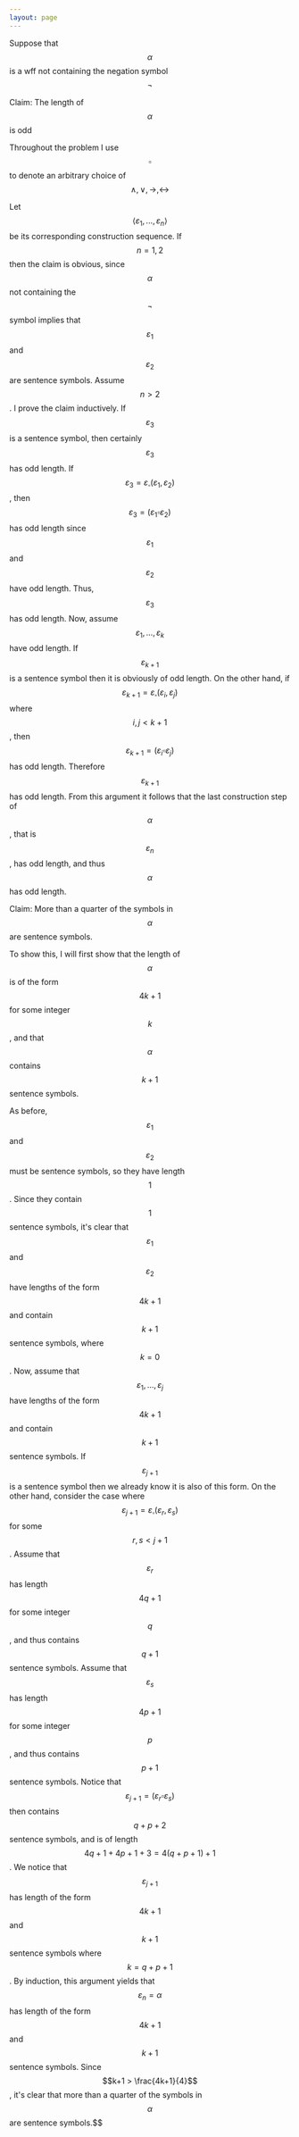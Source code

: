 ```yaml
---
layout: page
---
```


Suppose that $$\alpha$$ is a wff not containing the negation symbol $$\lnot$$ 

Claim: The length of $$\alpha$$ is odd

Throughout the problem I use $$\square$$ to denote an arbitrary choice of $$\land,\lor,\to,\leftrightarrow$$ 

Let $$\langle \varepsilon_1,\ldots,\varepsilon_n\rangle$$ be its corresponding construction sequence. If $$n=1,2$$ then the claim is obvious, since $$\alpha$$ not containing the $$\lnot$$ symbol implies that $$\varepsilon_1$$ and $$\varepsilon_2$$ are sentence symbols. Assume $$n > 2$$. I prove the claim inductively. If $$\varepsilon_3$$ is a sentence symbol, then certainly $$\varepsilon_3$$ has odd length. If $$\varepsilon_3 = \varepsilon_\square(\varepsilon_1,\varepsilon_2)$$, then $$\varepsilon_3 = (\varepsilon_1\square\varepsilon_2)$$ has odd length since $$\varepsilon_1$$ and $$\varepsilon_2$$ have odd length. Thus, $$\varepsilon_3$$ has odd length. Now, assume $$\varepsilon_1,\ldots,\varepsilon_k$$ have odd length. If $$\varepsilon_{k+1}$$ is a sentence symbol then it is obviously of odd length. On the other hand, if $$\varepsilon_{k+1} = \varepsilon_\square(\varepsilon_i,\varepsilon_j)$$ where $$i,j < k+1$$, then $$\varepsilon_{k+1} = (\varepsilon_i\square\varepsilon_j)$$ has odd length. Therefore $$\varepsilon_{k+1}$$ has odd length. From this argument it follows that the last construction step of $$\alpha$$, that is $$\varepsilon_n$$, has odd length, and thus $$\alpha$$ has odd length.

Claim: More than a quarter of the symbols in $$\alpha$$ are sentence symbols.

To show this, I will first show that the length of $$\alpha$$ is of the form $$4k+1$$ for some integer $$k$$, and that $$\alpha$$ contains $$k+1$$ sentence symbols.

As before, $$\varepsilon_1$$ and $$\varepsilon_2$$ must be sentence symbols, so they have length $$1$$. Since they contain $$1$$ sentence symbols, it's clear that $$\varepsilon_1$$ and $$\varepsilon_2$$ have lengths of the form $$4k+1$$ and contain $$k+1$$ sentence symbols, where $$k=0$$. Now, assume that $$\varepsilon_1,\ldots,\varepsilon_j$$ have lengths of the form $$4k+1$$ and contain $$k+1$$ sentence symbols. If $$\varepsilon_{j+1}$$ is a sentence symbol then we already know it is also of this form. On the other hand, consider the case where $$\varepsilon_{j+1} = \varepsilon_\square(\varepsilon_r,\varepsilon_s)$$ for some $$r,s < j+1$$. Assume that $$\varepsilon_r$$ has length $$4q + 1$$ for some integer $$q$$, and thus contains $$q+1$$ sentence symbols. Assume that $$\varepsilon_s$$ has length $$4p+1$$ for some integer $$p$$, and thus contains $$p+1$$ sentence symbols. Notice that $$\varepsilon_{j+1} = (\varepsilon_r\square\varepsilon_s)$$ then contains $$q + p + 2$$ sentence symbols, and is of length $$4q + 1 + 4p + 1 + 3 = 4(q +p+1) + 1$$. We notice that $$\varepsilon_{j+1}$$ has length of the form $$4k + 1$$ and $$k+1$$ sentence symbols where $$k = q + p + 1$$. By induction, this argument yields that $$\varepsilon_n = \alpha$$ has length of the form $$4k+1$$ and $$k+1$$ sentence symbols. Since $$k+1 > \frac{4k+1}{4}$$, it's clear that more than a quarter of the symbols in $$\alpha$$ are sentence symbols.$$
